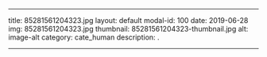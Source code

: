 
---
title: 85281561204323.jpg
layout: default
modal-id: 100
date: 2019-06-28
img: 85281561204323.jpg
thumbnail: 85281561204323-thumbnail.jpg
alt: image-alt
category: cate_human
description: .

---
